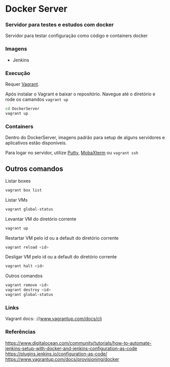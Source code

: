 # Docker Server
### Servidor para testes e estudos com docker

Servidor para testar configuração como código e containers docker

### Imagens
- Jenkins

### Execução
Requer [Vagrant](https://www.vagrantup.com/).

Após instalar o Vagrant e baixar o repositório.
Navegue até o diretório e rode os camandos ``vagrant up``

```sh
cd DockerServer
vagrant up
```

### Containers
Dentro do DockerServer, imagens padrão para setup de alguns servidores e aplicativos estão disponíveis.

Para logar no servidor, utilize [Putty](https://www.putty.org/), [MobaXterm](https://mobaxterm.mobatek.net/) ou ``vagrant ssh``

## Outros comandos

Listar boxes
```sh
vagrant box list
```

Listar VMs
```sh
vagrant global-status
```

Levantar VM do diretório corrente
```sh
vagrant up
```

Restartar VM pelo id ou a default do diretório corrente
```sh
vagrant reload <id>
```

Desligar VM pelo id ou a default do diretório corrente
```sh
vagrant halt <id>
```

Outros comandos
```sh
vagrant remove <id>
vagrant destroy <id>
vagrant global-status 
```

### Links
Vagrant docs: ://www.vagrantup.com/docs/cli

### Referências
https://www.digitalocean.com/community/tutorials/how-to-automate-jenkins-setup-with-docker-and-jenkins-configuration-as-code
https://plugins.jenkins.io/configuration-as-code/
https://www.vagrantup.com/docs/provisioning/docker

